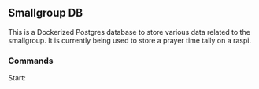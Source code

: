 ## Smallgroup DB
This is a Dockerized Postgres database to store various data related to the smallgroup. It is currently being used to store a prayer time tally on a raspi.

### Commands
Start: 